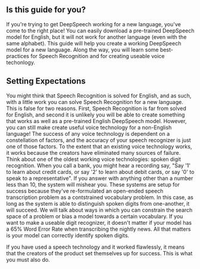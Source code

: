 
## Is this guide for you?

If you're trying to get DeepSpeech working for a new language, you've come to the right place! You can easily download a pre-trained DeepSpeech model for English, but it will not work for another language (even with the same alphabet). This guide will help you create a working DeepSpeech model for a new language. Along the way, you will learn some best-practices for Speech Recognition and for creating useable voice techonlogy.

## Setting Expectations

You might think that Speech Recognition is solved for English, and as such, with a little work you can solve Speech Recognition for a new language. This is false for two reasons. First, Speech Recognition is far from solved for English, and second it is unlikely you will be able to create something that works as well as a pre-trained English DeepSpeech model. However, you can still make create useful voice technology for a non-English language! The success of any voice technology is dependent on a constellation of factors, and the accuracy of your speech recognizer is just one of those factors. To the extent that an existing voice technology works, it works because the creators have eliminated many sources of failure. Think about one of the oldest working voice technologies: spoken digit recognition. When you call a bank, you might hear a recording say, "Say '1' to learn about credit cards, or say '2' to learn about debit cards, or say '0' to speak to a representative". If you answer with anything other than a number less than 10, the system will mishear you. These systems are setup for success because they've re-formulated an open-ended speech transcription problem as a contstrained vocabulary problem. In this case, as long as the system is able to distinguish spoken digits from one-another, it will succeed. We will talk about ways in which you can constrain the search space of a problem or bias a model towards a certain vocabulary. If you want to make a useable digit recognizer, it doesn't matter if your model has a 65% Word Error Rate when transcribing the nightly news. All that matters is your model can correctly identify spoken digits.

If you have used a speech technology and it worked flawlessly, it means that the creators of the product set themselves up for success. This is what you must also do.

